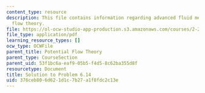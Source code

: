 ```yaml
---
content_type: resource
description: This file contains information regarding advanced fluid mechanics, potential
  flow theory.
file: https://ol-ocw-studio-app-production.s3.amazonaws.com/courses/2-25-advanced-fluid-mechanics-fall-2013/376ceb806d621d1c7b27a1f8fdc2c13e_MIT2_25F13_Solution6.14.pdf
file_type: application/pdf
learning_resource_types: []
ocw_type: OCWFile
parent_title: Potential Flow Theory
parent_type: CourseSection
parent_uid: 53f1bc6a-eaf9-05b5-f4d5-8c62ba355d8f
resourcetype: Document
title: Solution to Problem 6.14
uid: 376ceb80-6d62-1d1c-7b27-a1f8fdc2c13e
---
```

